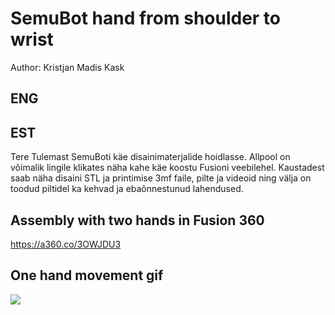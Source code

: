 # SemuBot hand from shoulder to wrist
Author: Kristjan Madis Kask

## ENG

## EST
Tere Tulemast SemuBoti käe disainimaterjalide hoidlasse. Allpool on võimalik lingile klikates näha kahe käe koostu Fusioni veebilehel. Kaustadest saab näha disaini STL ja printimise 3mf faile, pilte ja videoid ning välja on toodud piltidel ka kehvad ja ebaõnnestunud lahendused. 

## Assembly with two hands in Fusion 360
https://a360.co/3OWJDU3

## One hand movement gif
![](https://github.com/SemuBot/Kask-thesis-2024-SemuBot-hand/blob/main/Videos/SB_complete_all_parts_moving.gif)

